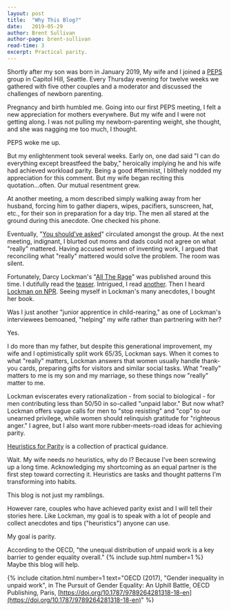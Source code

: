 ```yaml
---
layout: post
title:  "Why This Blog?"
date:   2019-05-29
author: Brent Sullivan
author-page: brent-sullivan
read-time: 3
excerpt: Practical parity.
---
```


Shortly after my son was born in January 2019, My wife and I joined a [PEPS](https://www.peps.org/) group in Capitol Hill, Seattle. Every Thursday evening for twelve weeks we gathered with five other couples and a moderator and discussed the challenges of newborn parenting.

Pregnancy and birth humbled me. Going into our first PEPS meeting, I felt a new appreciation for mothers everywhere. But my wife and I were not getting along. I was not pulling my newborn-parenting weight, she thought, and she was nagging me too much, I thought. 

PEPS woke me up.

But my enlightenment took several weeks. Early on, one dad said "I can do everything except breastfeed the baby," heroically implying he and his wife had achieved workload parity. Being a good #feminist, I blithely nodded my appreciation for this comment. But my wife began reciting this quotation...often. Our mutual resentment grew.

At another meeting, a mom described simply walking away from her husband, forcing him to gather diapers, wipes, pacifiers, sunscreen, hat, etc., for their son in preparation for a day trip. The men all stared at the ground during this anecdote. One checked his phone.

Eventually, "[You should’ve asked](https://english.emmaclit.com/2017/05/20/you-shouldve-asked/)" circulated amongst the group. At the next meeting, indignant, I blurted out moms and dads could not agree on what "really" mattered. Having accused women of inventing work, I argued that reconciling what "really" mattered would solve the problem. The room was silent.

Fortunately, Darcy Lockman's "[All The Rage](https://darcylockman.com/all-the-rage)" was published around this time. I dutifully read the [teaser](https://www.nytimes.com/2019/05/04/opinion/sunday/men-parenting.html). Intrigued, I read [another](https://www.theatlantic.com/ideas/archive/2019/05/mothers-shouldnt-be-grateful-their-husbands-help/588787/). Then I heard [Lockman on NPR](https://www.npr.org/2019/05/12/722173367/all-the-rage-isn-t-about-moms-having-it-all-it-s-about-moms-doing-it-all). Seeing myself in Lockman's many anecdotes, I bought her book. 

Was I just another "junior apprentice in child-rearing," as one of Lockman's interviewees bemoaned, "helping" my wife rather than partnering with her?

Yes.

I do more than my father, but despite this generational improvement, my wife and I optimistically split work 65/35, Lockman says. When it comes to what "really" matters, Lockman answers that women usually handle thank-you cards, preparing gifts for visitors and similar social tasks. What "really" matters to me is my son and my marriage, so these things now "really" matter to me.

Lockman eviscerates every rationalization - from social to biological - for men contributing less than 50/50 in so-called "unpaid labor." But now what? Lockman offers vague calls for men to "stop resisting" and "cop" to our unearned privilege, while women should relinquish gratitude for "righteous anger." I agree, but I also want more rubber-meets-road ideas for achieving parity.

[Heuristics for Parity](/) is a collection of practical guidance.

Wait. My wife needs _no_ heuristics, why do I? Because I've been screwing up a long time. Acknowledging my shortcoming as an equal partner is the first step toward correcting it. Heuristics are tasks and thought patterns I'm transforming into habits.

This blog is not just my ramblings.

However rare, couples who have achieved parity exist and I will tell their stories here. Like Lockman, my goal is to speak with a lot of people and collect anecdotes and tips ("heuristics") anyone can use.

My goal is parity. 

According to the OECD, "the unequal distribution of unpaid work is a key barrier to gender equality overall." {% include sup.html number=1 %} Maybe this blog will help.

{% include citation.html number=1 text="OECD (2017), \"Gender inequality in unpaid work\", in The Pursuit of Gender Equality: An Uphill Battle, OECD Publishing, Paris, [https://doi.org/10.1787/9789264281318-18-en](https://doi.org/10.1787/9789264281318-18-en)" %}

